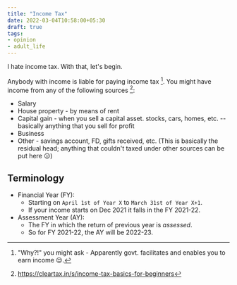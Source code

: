 ```yaml
---
title: "Income Tax"
date: 2022-03-04T10:58:00+05:30
draft: true
tags:
- opinion
- adult_life
---
```


I hate income tax. With that, let's begin.
<!--more-->

Anybody with income is liable for paying income tax [^1]. You might have income from any of the following sources [^2]:

* Salary
* House property - by means of rent
* Capital gain - when you sell a capital asset. stocks, cars, homes, etc. -- basically anything that you sell for profit
* Business
* Other - savings account, FD, gifts received, etc. (This is basically the residual head; anything that couldn't taxed under other sources can be put here 😐)

## Terminology

* Financial Year (FY): 
    * Starting on `April 1st of Year X` to `March 31st of Year X+1`.
    * If your income starts on Dec 2021 it falls in the FY 2021-22.
* Assessment Year (AY): 
    * The FY in which the return of previous year is *assessed*.
    * So for FY 2021-22, the AY will be 2022-23.


[^1]: "Why?!" you might ask - Apparently govt. facilitates and enables you to earn income 😌.
[^2]: https://cleartax.in/s/income-tax-basics-for-beginners
